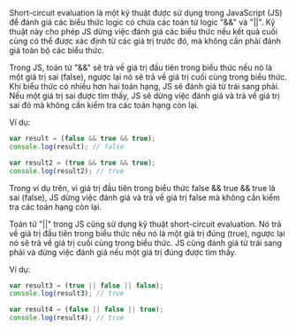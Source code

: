 Short-circuit evaluation là một kỹ thuật được sử dụng trong JavaScript (JS) để đánh giá các biểu thức logic có chứa các toán tử logic "&&" và "||". Kỹ thuật này cho phép JS dừng việc đánh giá các biểu thức nếu kết quả cuối cùng có thể được xác định từ các giá trị trước đó, mà không cần phải đánh giá toàn bộ các biểu thức.

Trong JS, toán tử "&&" sẽ trả về giá trị đầu tiên trong biểu thức nếu nó là một giá trị sai (false), ngược lại nó sẽ trả về giá trị cuối cùng trong biểu thức. Khi biểu thức có nhiều hơn hai toán hạng, JS sẽ đánh giá từ trái sang phải. Nếu một giá trị sai được tìm thấy, JS sẽ dừng việc đánh giá và trả về giá trị sai đó mà không cần kiểm tra các toán hạng còn lại.

Ví dụ:
```js
var result = (false && true && true); 
console.log(result); // false

var result2 = (true && true && true); 
console.log(result2); // true
```
Trong ví dụ trên, vì giá trị đầu tiên trong biểu thức false && true && true là sai (false), JS dừng việc đánh giá và trả về giá trị false mà không cần kiểm tra các toán hạng còn lại.

Toán tử "||" trong JS cũng sử dụng kỹ thuật short-circuit evaluation. Nó trả về giá trị đầu tiên trong biểu thức nếu nó là một giá trị đúng (true), ngược lại nó sẽ trả về giá trị cuối cùng trong biểu thức. JS cũng đánh giá từ trái sang phải và dừng việc đánh giá nếu một giá trị đúng được tìm thấy.

Ví dụ:
```js
var result3 = (true || false || false); 
console.log(result3); // true

var result4 = (false || false || true); 
console.log(result4); // true
```
